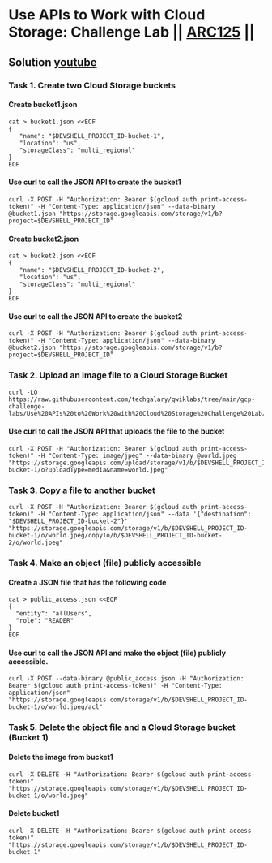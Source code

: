 # Use APIs to Work with Cloud Storage: Challenge Lab || [ARC125](https://www.cloudskillsboost.google/focuses/65991?parent=catalog) ||

## Solution [youtube](https://youtu.be/zqbE3OmnwIA)

### Task 1. Create two Cloud Storage buckets ###
#### Create bucket1.json ####
```
cat > bucket1.json <<EOF
{  
   "name": "$DEVSHELL_PROJECT_ID-bucket-1",
   "location": "us",
   "storageClass": "multi_regional"
}
EOF
```
#### Use curl to call the JSON API to create the bucket1 ####
```
curl -X POST -H "Authorization: Bearer $(gcloud auth print-access-token)" -H "Content-Type: application/json" --data-binary @bucket1.json "https://storage.googleapis.com/storage/v1/b?project=$DEVSHELL_PROJECT_ID"
```

#### Create bucket2.json
```
cat > bucket2.json <<EOF
{  
   "name": "$DEVSHELL_PROJECT_ID-bucket-2",
   "location": "us",
   "storageClass": "multi_regional"
}
EOF
```
#### Use curl to call the JSON API to create the bucket2
```
curl -X POST -H "Authorization: Bearer $(gcloud auth print-access-token)" -H "Content-Type: application/json" --data-binary @bucket2.json "https://storage.googleapis.com/storage/v1/b?project=$DEVSHELL_PROJECT_ID"
```
### Task 2. Upload an image file to a Cloud Storage Bucket ###
```
curl -LO https://raw.githubusercontent.com/techgalary/qwiklabs/tree/main/gcp-challenge-labs/Use%20APIs%20to%20Work%20with%20Cloud%20Storage%20Challenge%20Lab/world.jpeg
```

#### Use curl to call the JSON API that uploads the file to the bucket
```
curl -X POST -H "Authorization: Bearer $(gcloud auth print-access-token)" -H "Content-Type: image/jpeg" --data-binary @world.jpeg "https://storage.googleapis.com/upload/storage/v1/b/$DEVSHELL_PROJECT_ID-bucket-1/o?uploadType=media&name=world.jpeg"
```
### Task 3. Copy a file to another bucket
```
curl -X POST -H "Authorization: Bearer $(gcloud auth print-access-token)" -H "Content-Type: application/json" --data '{"destination": "$DEVSHELL_PROJECT_ID-bucket-2"}' "https://storage.googleapis.com/storage/v1/b/$DEVSHELL_PROJECT_ID-bucket-1/o/world.jpeg/copyTo/b/$DEVSHELL_PROJECT_ID-bucket-2/o/world.jpeg"
```
### Task 4. Make an object (file) publicly accessible
#### Create a JSON file that has the following code
```
cat > public_access.json <<EOF
{
  "entity": "allUsers",
  "role": "READER"
}
EOF

```
#### Use curl to call the JSON API and make the object (file) publicly accessible.
```
curl -X POST --data-binary @public_access.json -H "Authorization: Bearer $(gcloud auth print-access-token)" -H "Content-Type: application/json" "https://storage.googleapis.com/storage/v1/b/$DEVSHELL_PROJECT_ID-bucket-1/o/world.jpeg/acl"
```
### Task 5. Delete the object file and a Cloud Storage bucket (Bucket 1)
#### Delete the image from bucket1
```
curl -X DELETE -H "Authorization: Bearer $(gcloud auth print-access-token)" "https://storage.googleapis.com/storage/v1/b/$DEVSHELL_PROJECT_ID-bucket-1/o/world.jpeg"
```
#### Delete bucket1
```
curl -X DELETE -H "Authorization: Bearer $(gcloud auth print-access-token)" "https://storage.googleapis.com/storage/v1/b/$DEVSHELL_PROJECT_ID-bucket-1"
```
